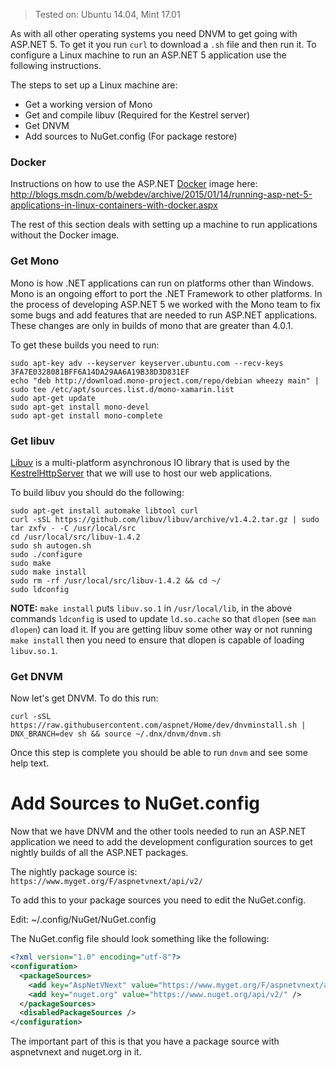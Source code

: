 > Tested on: Ubuntu 14.04, Mint 17.01

As with all other operating systems you need DNVM to get going with ASP.NET 5. To get it you run `curl` to download a `.sh` file and then run it. To configure a Linux machine to run an ASP.NET 5 application use the following instructions.

The steps to set up a Linux machine are:

 * Get a working version of Mono
 * Get and compile libuv (Required for the Kestrel server)
 * Get DNVM
 * Add sources to NuGet.config (For package restore)

### Docker

Instructions on how to use the ASP.NET [Docker](https://www.docker.com/) image here: http://blogs.msdn.com/b/webdev/archive/2015/01/14/running-asp-net-5-applications-in-linux-containers-with-docker.aspx

The rest of this section deals with setting up a machine to run applications without the Docker image.

### Get Mono

Mono is how .NET applications can run on platforms other than Windows. Mono is an ongoing effort to port the .NET Framework to other platforms. In the process of developing ASP.NET 5 we worked with the Mono team to fix some bugs and add features that are needed to run ASP.NET applications. These changes are only in builds of mono that are greater than 4.0.1.

To get these builds you need to run:

```
sudo apt-key adv --keyserver keyserver.ubuntu.com --recv-keys 3FA7E0328081BFF6A14DA29AA6A19B38D3D831EF
echo "deb http://download.mono-project.com/repo/debian wheezy main" | sudo tee /etc/apt/sources.list.d/mono-xamarin.list
sudo apt-get update
sudo apt-get install mono-devel
sudo apt-get install mono-complete
```

### Get libuv

[Libuv](https://github.com/libuv/libuv) is a multi-platform asynchronous IO library that is used by the [KestrelHttpServer](https://github.com/aspnet/KestrelHttpServer) that we will use to host our web applications.

To build libuv you should do the following:

```
sudo apt-get install automake libtool curl
curl -sSL https://github.com/libuv/libuv/archive/v1.4.2.tar.gz | sudo tar zxfv - -C /usr/local/src
cd /usr/local/src/libuv-1.4.2
sudo sh autogen.sh
sudo ./configure
sudo make 
sudo make install
sudo rm -rf /usr/local/src/libuv-1.4.2 && cd ~/
sudo ldconfig
```

**NOTE:** `make install` puts `libuv.so.1` in `/usr/local/lib`, in the above commands `ldconfig` is used to update `ld.so.cache` so that `dlopen` (see `man dlopen`) can load it. If you are getting libuv some other way or not running `make install` then you need to ensure that dlopen is capable of loading `libuv.so.1`.

### Get DNVM

Now let's get DNVM. To do this run:

```
curl -sSL https://raw.githubusercontent.com/aspnet/Home/dev/dnvminstall.sh | DNX_BRANCH=dev sh && source ~/.dnx/dnvm/dnvm.sh
```

Once this step is complete you should be able to run `dnvm` and see some help text.

# Add Sources to NuGet.config

Now that we have DNVM and the other tools needed to run an ASP.NET application we need to add the development configuration sources to get nightly builds of all the ASP.NET packages.

The nightly package source is: `https://www.myget.org/F/aspnetvnext/api/v2/`

To add this to your package sources you need to edit the NuGet.config.

Edit: ~/.config/NuGet/NuGet.config

The NuGet.config file should look something like the following:
```xml
<?xml version="1.0" encoding="utf-8"?>
<configuration>
  <packageSources>
    <add key="AspNetVNext" value="https://www.myget.org/F/aspnetvnext/api/v2/" />
    <add key="nuget.org" value="https://www.nuget.org/api/v2/" />
  </packageSources>
  <disabledPackageSources />
</configuration>
```
The important part of this is that you have a package source with aspnetvnext and nuget.org in it.

